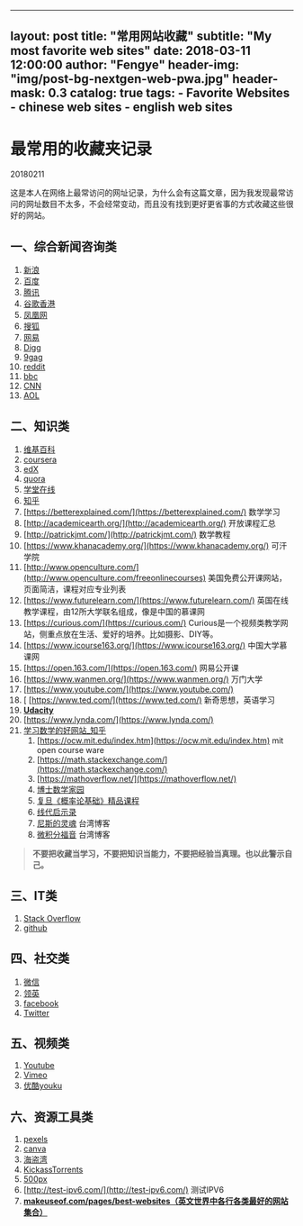 
---
layout:     post
title:      "常用网站收藏"
subtitle:   "My most favorite web sites"
date:       2018-03-11 12:00:00
author:     "Fengye"
header-img: "img/post-bg-nextgen-web-pwa.jpg"
header-mask: 0.3
catalog:    true
tags:
    - Favorite Websites
    - chinese web sites
    - english web sites
---

# 最常用的收藏夹记录

20180211

这是本人在网络上最常访问的网址记录，为什么会有这篇文章，因为我发现最常访问的网址数目不太多，不会经常变动，而且没有找到更好更省事的方式收藏这些很好的网站。

## 一、综合新闻咨询类

1. [新浪](http://www.sina.com)
2. [百度](http://www.baidu.com)
3. [腾讯](http://www.qq.com)
4. [谷歌香港](https://www.google.com.hk/)
5. [凤凰网](http://www.ifeng.com/)
6. [搜狐](http://www.sohu.com/)
7. [网易](http://www.163.com/)
8. [Digg](http://digg.com/)
9. [9gag](https://9gag.com/)
10. [reddit](https://www.reddit.com/)
11. [bbc](http://www.bbc.com/)
12. [CNN](https://edition.cnn.com/)
13. [AOL](https://www.aol.com/)


## 二、知识类

1. [维基百科](https://www.wikipedia.org/)
2. [coursera](https://www.coursera.org/)
3. [edX](https://www.edx.org/)
4. [quora](https://www.quora.com/)
5. [学堂在线](http://www.xuetangx.com/)
6. [知乎](https://www.zhihu.com/)
7. [https://betterexplained.com/](https://betterexplained.com/) 数学学习
8. [http://academicearth.org/](http://academicearth.org/) 开放课程汇总
9. [http://patrickjmt.com/](http://patrickjmt.com/) 数学教程
10. [https://www.khanacademy.org/](https://www.khanacademy.org/) 可汗学院
11. [http://www.openculture.com/](http://www.openculture.com/freeonlinecourses) 美国免费公开课网站，页面简洁，课程对应专业列表
12. [https://www.futurelearn.com/](https://www.futurelearn.com/) 英国在线教学课程，由12所大学联名组成，像是中国的慕课网
13. [https://curious.com/](https://curious.com/) Curious是一个视频类教学网站，侧重点放在生活、爱好的培养。比如摄影、DIY等。
14. [https://www.icourse163.org/](https://www.icourse163.org/) 中国大学慕课网
15. [https://open.163.com/](https://open.163.com/) 网易公开课
16. [https://www.wanmen.org/](https://www.wanmen.org/) 万门大学
17. [https://www.youtube.com/](https://www.youtube.com/) 
18. [ [https://www.ted.com/](https://www.ted.com/) 新奇思想，英语学习
19. [**Udacity** ](https://cn.udacity.com/)
20. [https://www.lynda.com/](https://www.lynda.com/) 
21. [学习数学的好网站_知乎](https://www.zhihu.com/question/19559151)
    1. [https://ocw.mit.edu/index.htm](https://ocw.mit.edu/index.htm) mit open course ware
    2. [https://math.stackexchange.com/](https://math.stackexchange.com/)
    3. [https://mathoverflow.net/](https://mathoverflow.net/)
    4. [博士数学家园](http://www.math.org.cn/)
    5. [复旦《概率论基础》精品课程](http://jpkc.fudan.edu.cn/s/205/main.htm)
    6. [线代启示录](https://ccjou.wordpress.com/)
    7. [尼斯的灵魂](https://frankliou.wordpress.com/) 台湾博客
    8. [微积分福音](http://calculus.yuyumagic424.net/) 台湾博客

> **不要把收藏当学习，不要把知识当能力，不要把经验当真理。也以此警示自己。**

## 三、IT类

1. [Stack Overflow](https://stackoverflow.com/)
2. [github](https://github.com/)



## 四、社交类

1. [微信](https://weixin.qq.com/)
2. [领英](https://www.linkedin.com/)
3. [facebook](https://www.facebook.com/)
4. [Twitter](www.twitter.com)

## 五、视频类

1. [Youtube](https://www.youtube.com/)
2. [Vimeo](http://vimeo.com)
3. [优酷youku](http://www.youku.com/)

## 六、资源工具类

1. [pexels](https://www.pexels.com/)
2. [canva](https://www.canva.com/)
3. [海盗湾](https://thepiratebay.org/)
4. [KickassTorrents](http://www.baidu.com)
5. [500px](https://500px.com/)
6. [http://test-ipv6.com/](http://test-ipv6.com/) 测试IPV6
7. [**makeuseof.com/pages/best-websites（英文世界中各行各类最好的网站集合）**](https://www.makeuseof.com/tag/best-websites-internet/)
